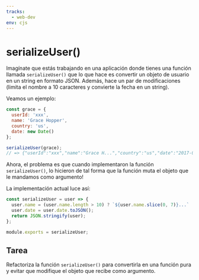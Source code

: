 ```yaml
---
tracks:
  - web-dev
env: cjs
---
```


# serializeUser()

Imagínate que estás trabajando en una aplicación donde tienes una función
llamada `serializeUser()` que lo que hace es convertir un objeto de usuario en
un string en formato JSON. Además, hace un par de modificaciones (limita el
nombre a 10 caracteres y convierte la fecha en un string).

Veamos un ejemplo:

```js
const grace = {
  userId: 'xxx',
  name: 'Grace Hopper',
  country: 'us',
  date: new Date()
};

serializeUser(grace);
// => {"userId":"xxx","name":"Grace H...","country":"us","date":"2017-09-07T21:42:09.152Z"}
```

Ahora, el problema es que cuando implementaron la función `serializeUser()`, lo
hicieron de tal forma que la función muta el objeto que le mandamos como
argumento!

La implementación actual luce así:

```js
const serializeUser = user => {
  user.name = (user.name.length > 10) ? `${user.name.slice(0, 7)}...` : user.name;
  user.date = user.date.toJSON();
  return JSON.stringify(user);
};

module.exports = serializeUser;
```

## Tarea

Refactoriza la función `serializeUser()` para convertirla en una función pura y
evitar que modifique el objeto que recibe como argumento.
